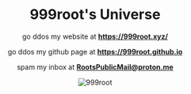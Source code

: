 
<h1 align="center">999root's Universe</h2>

<div align="center">

  go ddos my website at **https://999root.xyz/**
  
  go ddos my github page at **https://999root.github.io**

  spam my inbox at **RootsPublicMail@proton.me**

</div>

<div align="center">
  <p><img src="https://github-readme-streak-stats.herokuapp.com/?user=999root&" alt="999root" /></p>
</div>

